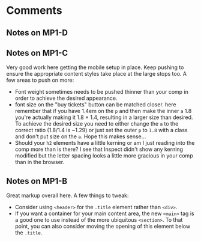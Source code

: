 # Comments

## Notes on MP1-D




## Notes on MP1-C

Very good work here getting the mobile setup in place. Keep pushing to ensure the appropriate content styles take place at the large stops too. A few areas to push on more:

* Font weight sometimes needs to be pushed thinner than your comp in order to achieve the desired appearance. 
* font size on the "buy tickets" button can be matched closer. here remember that if you have 1.4em on the `p` and then make the inner `a` 1.8 you're actually making it 1.8 &times; 1.4, resulting in a larger size than desired. To achieve the desired size you need to either change the `a` to the correct ratio (1.8/1.4 is ~1.29) or just set the outer `p` to `1.8` with a class and don't put size on the `a`. Hope this makes sense...
* Should your `h2` elements have a little kerning or am I just reading into the comp more than is there? I see that Inspect didn't show any kerning modified but the letter spacing looks a little more gracious in your comp than in the browser.

## Notes on MP1-B

Great markup overall here. A few things to tweak:

* Consider using `<header>` for the `.title` element rather than `<div>`.
* If you want a container for your main content area, the new `<main>` tag is a good one to use instead of the more ubiquitous `<section>`. To that point, you can also consider moving the opening of this element below the `.title`.